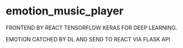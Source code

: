 # emotion_music_player

FRONTEND BY REACT
TENSORFLOW KERAS FOR DEEP LEARNING.

EMOTION CATCHED BY DL AND SEND TO REACT VIA FLASK API
